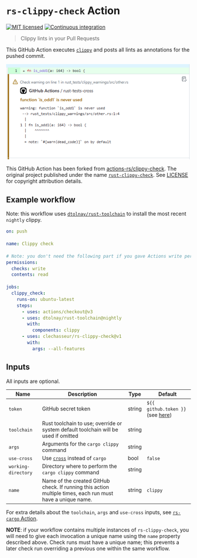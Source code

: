 # `rs-clippy-check` Action

[![MIT licensed](https://img.shields.io/badge/license-MIT-blue.svg)](LICENSE)
[![Continuous integration](https://github.com/clechasseur/rs-clippy-check/actions/workflows/ci.yml/badge.svg?branch=main&event=push)](https://github.com/clechasseur/rs-clippy-check/actions/workflows/ci.yml)

> Clippy lints in your Pull Requests

This GitHub Action executes [`clippy`](https://github.com/rust-lang/rust-clippy)
and posts all lints as annotations for the pushed commit.

![Screenshot of a clippy warning displayed in the commit interface of GitHub](./.github/screenshot.png)

This GitHub Action has been forked from [actions-rs/clippy-check](https://github.com/actions-rs/clippy-check). The original project published under the name [`rust-clippy-check`](https://github.com/marketplace/actions/rust-clippy-check). See [LICENSE](LICENSE) for copyright attribution details.

## Example workflow

Note: this workflow uses [`dtolnay/rust-toolchain`](https://github.com/dtolnay/rust-toolchain) to install the most recent `nightly` clippy.

```yaml
on: push

name: Clippy check

# Note: you don't need the following part if you gave Actions write permissions in your repository Settings
permissions:
  checks: write
  contents: read

jobs:
  clippy_check:
    runs-on: ubuntu-latest
    steps:
      - uses: actions/checkout@v3
      - uses: dtolnay/rust-toolchain@nightly
        with:
          components: clippy
      - uses: clechasseur/rs-clippy-check@v1
        with:
          args: --all-features
```

## Inputs

All inputs are optional.

| Name | Description | Type | Default |
| --- | --- | --- | --- |
| `token` | GitHub secret token | string | `${{ github.token }}` (see [here](https://docs.github.com/en/actions/security-guides/automatic-token-authentication#using-the-github_token-in-a-workflow)) |
| `toolchain` | Rust toolchain to use; override or system default toolchain will be used if omitted | string |         |
| `args` | Arguments for the `cargo clippy` command | string |         |
| `use-cross` | Use [`cross`](https://github.com/cross-rs/cross) instead of `cargo` | bool | `false` |
| `working-directory` | Directory where to perform the `cargo clippy` command | string |         |
| `name` | Name of the created GitHub check. If running this action multiple times, each run must have a unique name. | string | `clippy` |

For extra details about the `toolchain`, `args` and `use-cross` inputs, see [`rs-cargo` Action](https://github.com/clechasseur/rs-cargo#inputs).

**NOTE**: if your workflow contains multiple instances of `rs-clippy-check`, you will need to give each invocation a unique name using the `name` property described above. Check runs must have a unique name; this prevents a later check run overriding a previous one within the same workflow.

